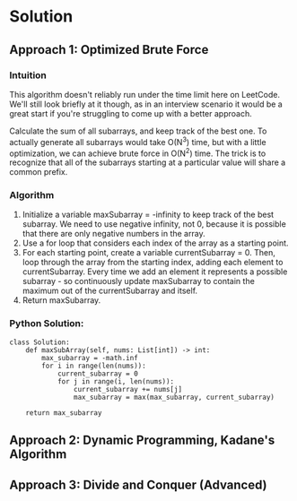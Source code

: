 # Solution

## Approach 1: Optimized Brute Force

### Intuition

This algorithm doesn't reliably run under the time limit here on LeetCode. We'll still look briefly at it though, as in an interview scenario it would be a great start if you're struggling to come up with a better approach.

Calculate the sum of all subarrays, and keep track of the best one. To actually generate all subarrays would take O(N<sup>3</sup>) time, but with a little optimization, we can achieve brute force in O(N<sup>2</sup>) time. The trick is to recognize that all of the subarrays starting at a particular value will share a common prefix.

### Algorithm

1. Initialize a variable maxSubarray = -infinity to keep track of the best subarray. We need to use negative infinity, not 0, because it is possible that there are only negative numbers in the array.
2. Use a for loop that considers each index of the array as a starting point.
3. For each starting point, create a variable currentSubarray = 0. Then, loop through the array from the starting index, adding each element to currentSubarray. Every time we add an element it represents a possible subarray - so continuously update maxSubarray to contain the maximum out of the currentSubarray and itself.
4. Return maxSubarray.

### Python Solution:

    class Solution:
        def maxSubArray(self, nums: List[int]) -> int:
            max_subarray = -math.inf
            for i in range(len(nums)):
                current_subarray = 0
                for j in range(i, len(nums)):
                    current_subarray += nums[j]
                    max_subarray = max(max_subarray, current_subarray)
        
        return max_subarray

## Approach 2: Dynamic Programming, Kadane's Algorithm

## Approach 3: Divide and Conquer (Advanced)